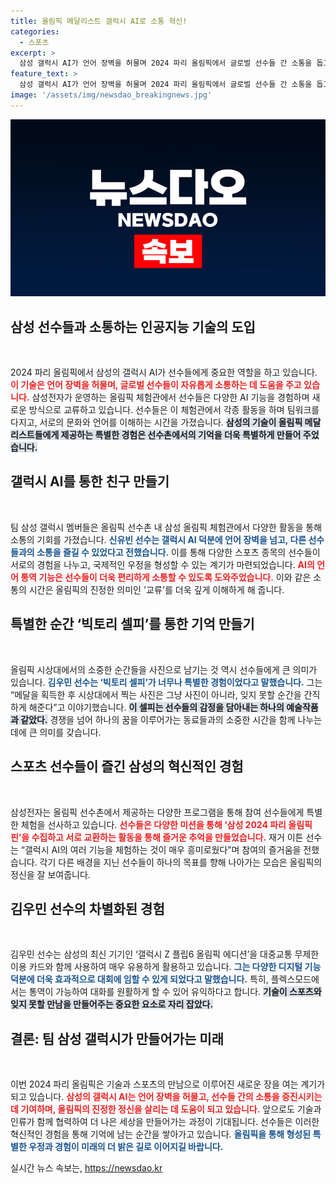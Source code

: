 ```yaml
---
title: 올림픽 메달리스트 갤럭시 AI로 소통 혁신!
categories:
  - 스포츠
excerpt: >
  삼성 갤럭시 AI가 언어 장벽을 허물며 2024 파리 올림픽에서 글로벌 선수들 간 소통을 돕고 있다. 안세영과 신유빈 등 선수들이 잊지 못할 ‘빅토리 셀피’를 남기며 다채로운 경험을 나눈 이 특별한 순간을 만나보세요!
feature_text: >
  삼성 갤럭시 AI가 언어 장벽을 허물며 2024 파리 올림픽에서 글로벌 선수들 간 소통을 돕고 있다. 안세영과 신유빈 등 선수들이 잊지 못할 ‘빅토리 셀피’를 남기며 다채로운 경험을 나눈 이 특별한 순간을 만나보세요!
image: '/assets/img/newsdao_breakingnews.jpg'
---
```


<p><img src="/assets/img/newsdao_breakingnews.jpg" alt="ranknews 속보" /></p>

<h2 data-ke-size="size26">삼성 선수들과 소통하는 인공지능 기술의 도입</h2>

<p data-ke-size="size16">&nbsp;</p>

<p>2024 파리 올림픽에서 삼성의 갤럭시 AI가 선수들에게 중요한 역할을 하고 있습니다. <b><span style="color: #ee2323;">이 기술은 언어 장벽을 허물며, 글로벌 선수들이 자유롭게 소통하는 데 도움을 주고 있습니다.</span></b> 삼성전자가 운영하는 올림픽 체험관에서 선수들은 다양한 AI 기능을 경험하며 새로운 방식으로 교류하고 있습니다. 선수들은 이 체험관에서 각종 활동을 하며 팀워크를 다지고, 서로의 문화와 언어를 이해하는 시간을 가졌습니다. <b><span style="background-color: #21538527;">삼성의 기술이 올림픽 메달리스트들에게 제공하는 특별한 경험은 선수촌에서의 기억을 더욱 특별하게 만들어 주었습니다.</span></b></p>

<h2 data-ke-size="size26">갤럭시 AI를 통한 친구 만들기</h2>

<p data-ke-size="size16">&nbsp;</p>

<p>팀 삼성 갤럭시 멤버들은 올림픽 선수촌 내 삼성 올림픽 체험관에서 다양한 활동을 통해 소통의 기회를 가졌습니다. <b><span style="color: #1a5490;">신유빈 선수는 갤럭시 AI 덕분에 언어 장벽을 넘고, 다른 선수들과의 소통을 즐길 수 있었다고 전했습니다.</span></b> 이를 통해 다양한 스포츠 종목의 선수들이 서로의 경험을 나누고, 국제적인 우정을 형성할 수 있는 계기가 마련되었습니다. <b><span style="color: #ee2323;">AI의 언어 통역 기능은 선수들이 더욱 편리하게 소통할 수 있도록 도와주었습니다.</span></b> 이와 같은 소통의 시간은 올림픽의 진정한 의미인 '교류'를 더욱 깊게 이해하게 해 줍니다.</p>

<h2 data-ke-size="size26">특별한 순간 ‘빅토리 셀피’를 통한 기억 만들기</h2>

<p data-ke-size="size16">&nbsp;</p>

<p>올림픽 시상대에서의 소중한 순간들을 사진으로 남기는 것 역시 선수들에게 큰 의미가 있습니다. <b><span style="color: #1a5490;">김우민 선수는 ‘빅토리 셀피’가 너무나 특별한 경험이었다고 말했습니다.</span></b> 그는 “메달을 획득한 후 시상대에서 찍는 사진은 그냥 사진이 아니라, 잊지 못할 순간을 간직하게 해준다”고 이야기했습니다. <b><span style="background-color: #21538527;">이 셀피는 선수들의 감정을 담아내는 하나의 예술작품과 같았다.</span></b> 경쟁을 넘어 하나의 꿈을 이루어가는 동료들과의 소중한 시간을 함께 나누는 데에 큰 의미를 갖습니다.</p>

<h2 data-ke-size="size26">스포츠 선수들이 즐긴 삼성의 혁신적인 경험</h2>

<p data-ke-size="size16">&nbsp;</p>

<p>삼성전자는 올림픽 선수촌에서 제공하는 다양한 프로그램을 통해 참여 선수들에게 특별한 체험을 선사하고 있습니다. <b><span style="color: #ee2323;">선수들은 다양한 미션을 통해 ‘삼성 2024 파리 올림픽 핀’을 수집하고 서로 교환하는 활동을 통해 즐거운 추억을 만들었습니다.</span></b> 재거 이튼 선수는 “갤럭시 AI의 여러 기능을 체험하는 것이 매우 흥미로웠다”며 참여의 즐거움을 전했습니다. 각기 다른 배경을 지닌 선수들이 하나의 목표를 향해 나아가는 모습은 올림픽의 정신을 잘 보여줍니다.</p>

<h2 data-ke-size="size26">김우민 선수의 차별화된 경험</h2>

<p data-ke-size="size16">&nbsp;</p>

<p>김우민 선수는 삼성의 최신 기기인 ‘갤럭시 Z 플립6 올림픽 에디션’을 대중교통 무제한 이용 카드와 함께 사용하여 매우 유용하게 활용하고 있습니다. <b><span style="color: #1a5490;">그는 다양한 디지털 기능 덕분에 더욱 효과적으로 대회에 임할 수 있게 되었다고 말했습니다.</span></b> 특히, 플렉스모드에서는 통역이 가능하여 대화를 원활하게 할 수 있어 유익하다고 합니다. <b><span style="background-color: #21538527;">기술이 스포츠와 잊지 못할 만남을 만들어주는 중요한 요소로 자리 잡았다.</span></b> </p>

<h2 data-ke-size="size26">결론: 팀 삼성 갤럭시가 만들어가는 미래</h2>

<p data-ke-size="size16">&nbsp;</p>

<p>이번 2024 파리 올림픽은 기술과 스포츠의 만남으로 이루어진 새로운 장을 여는 계기가 되고 있습니다. <b><span style="color: #ee2323;">삼성의 갤럭시 AI는 언어 장벽을 허물고, 선수들 간의 소통을 증진시키는 데 기여하며, 올림픽의 진정한 정신을 살리는 데 도움이 되고 있습니다.</span></b> 앞으로도 기술과 인류가 함께 협력하여 더 나은 세상을 만들어가는 과정이 기대됩니다. 선수들은 이러한 혁신적인 경험을 통해 기억에 남는 순간을 쌓아가고 있습니다. <b><span style="color: #1a5490;">올림픽을 통해 형성된 특별한 우정과 경험이 미래의 더 밝은 길로 이어지길 바랍니다.</span></b></p>
실시간 뉴스 속보는, <a href="https://newsdao.kr" rel="dofollow">https://newsdao.kr</a>


